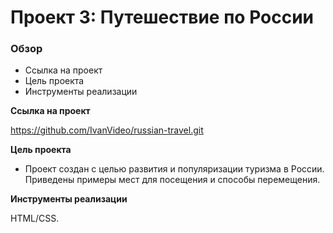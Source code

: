 # Проект 3: Путешествие по России

### Обзор
* Ссылка на проект
* Цель проекта
* Инструменты реализации

**Ссылка на проект**

https://github.com/IvanVideo/russian-travel.git

**Цель проекта**

* Проект создан с целью развития и популяризации туризма в России. Приведены примеры мест для посещения и способы перемещения.

**Инструменты реализации**

HTML/CSS.
